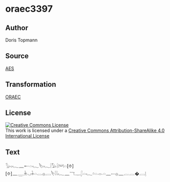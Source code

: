 # oraec3397

## Author

Doris Topmann

## Source

[AES](https://github.com/simondschweitzer/aes)

## Transformation

[ORAEC](https://oraec.github.io/)

## License

<a rel="license" href="http://creativecommons.org/licenses/by-sa/4.0/"><img alt="Creative Commons License" style="border-width:0" src="https://i.creativecommons.org/l/by-sa/4.0/88x31.png" /></a><br />This work is licensed under a <a rel="license" href="http://creativecommons.org/licenses/by-sa/4.0/">Creative Commons Attribution-ShareAlike 4.0 International License</a>

## Text

𓅭𓏤𓆑𓈖𓄡𓏏𓆑𓌸𓏤𓆑𓍛𓅃𓍛𓋞𓏏[⯑][⯑]𓈖𓇾𓇔𓈅𓏤𓇓𓏏𓂋𓐍𓐙𓌸𓇋𓇋𓆑𓈖𓄓𓊃𓆄𓏏𓆑𓏌𓏏𓁹𓏏𓈖𓍿𓐍𓈖𓐛𓐛�𓐙𓊤<br>
